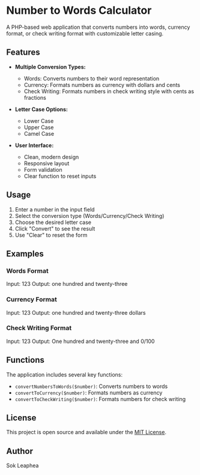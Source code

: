 # Number to Words Calculator

A PHP-based web application that converts numbers into words, currency format, or check writing format with customizable letter casing.

## Features

- **Multiple Conversion Types:**
  - Words: Converts numbers to their word representation
  - Currency: Formats numbers as currency with dollars and cents
  - Check Writing: Formats numbers in check writing style with cents as fractions

- **Letter Case Options:**
  - Lower Case
  - Upper Case
  - Camel Case

- **User Interface:**
  - Clean, modern design
  - Responsive layout
  - Form validation
  - Clear function to reset inputs

## Usage

1. Enter a number in the input field
2. Select the conversion type (Words/Currency/Check Writing)
3. Choose the desired letter case
4. Click "Convert" to see the result
5. Use "Clear" to reset the form

## Examples

### Words Format
Input: 123
Output: one hundred and twenty-three

### Currency Format
Input: 123
Output: one hundred and twenty-three dollars

### Check Writing Format
Input: 123
Output: One hundred and twenty-three and 0/100

## Functions

The application includes several key functions:

- `convertNumbersToWords($number)`: Converts numbers to words
- `convertToCurrency($number)`: Formats numbers as currency
- `convertToCheckWriting($number)`: Formats numbers for check writing


## License

This project is open source and available under the [MIT License](https://opensource.org/licenses/MIT).

## Author

Sok Leaphea
